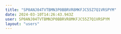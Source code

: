 ```yaml
---
title: "SP0ANJ04TVTBMN3P0BBRVR8MKFJC55Z7Q1VRSPYM"
date: 2024-03-10T14:26:43.943Z
user: SP0ANJ04TVTBMN3P0BBRVR8MKFJC55Z7Q1VRSPYM
layout: "users"
---
```

    